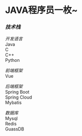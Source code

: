 # JAVA程序员一枚~

### ***技术栈***<br>

*开发语言*<br>
Java<br>
C<br>
C++<br>
Python<br>

*前端框架*<br>
Vue<br>

*后端框架*<br>
Spring Boot<br>
Spring Cloud<br>
Mybatis<br>

*数据库*<br>
Mysql<br>
Redis<br>
GuassDB<br>
